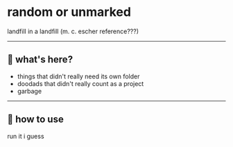 # random or unmarked

landfill in a landfill (m. c. escher reference???)

---

## 🤔 what's here?

- things that didn't really need its own folder
- doodads that didn't really count as a project
- garbage

---

## 🚀 how to use

run it i guess

